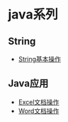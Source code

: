 # java系列
## String
* [String基本操作](https://github.com/thinkuncle/thinkuncle.github.io/issues)

## Java应用
* [Excel文档操作](https://github.com/thinkuncle/thinkuncle.github.io/issues)
* [Word文档操作](https://github.com/thinkuncle/thinkuncle.github.io/issues)
